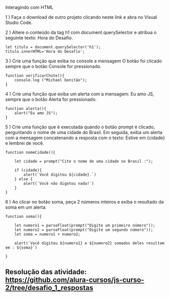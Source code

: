 Interagindo com HTML

1 ) Faça o download de outro projeto clicando neste link e abra no Visual Studio Code.

2 ) Altere o conteúdo da tag h1 com document.querySelector e atribua o seguinte texto: Hora do Desafio.

    let titulo = document.querySelector('h1');
    titulo.innerHTML='Hora do Desafio';

3 ) Crie uma função que exiba no console a mensagem O botão foi clicado sempre que o botão Console for pressionado.

    function verificarChute(){
        console.log ("Michael bonitão");
    }

4 ) Crie uma função que exiba um alerta com a mensagem: Eu amo JS, sempre que o botão Alerta for pressionado.

    function alerta(){
        alert("Eu amo JS");
    }

5 ) Crie uma função que é executada quando o botão prompt é clicado, perguntando o nome de uma cidade do Brasil. Em seguida, exiba um alerta com a mensagem concatenando a resposta com o texto: Estive em {cidade} e lembrei de você.

    function nomeCidade(){
    
        let cidade = prompt("Cite o nome de uma cidade no Brasil :");

        if (cidade){
            alert(`Você digitou ${cidade}.`)
        } else {
            alert(`Você não digotou nada!`)
        }
    }

6 ) Ao clicar no botão soma, peça 2 números inteiros e exiba o resultado da soma em um alerta.

    function soma(){

        let numero1 = parseFloat(prompt("Digite um primeiro número"));
        let numero2 = parseFloat(prompt("Digite um segundo número"));
        let soma = numero1 + numero2;

        alert(`Você digitou ${numero1} e ${numero2} somados deles resultam em : ${soma}`)
    
    }

Resolução das atividade: https://github.com/alura-cursos/js-curso-2/tree/desafio_1_respostas
---------------------------------------------------------------------------------------------------